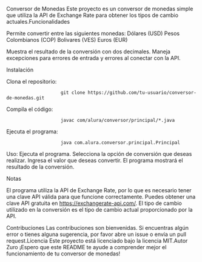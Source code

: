Conversor de Monedas
Este proyecto es un conversor de monedas simple que utiliza la API de Exchange Rate para obtener los tipos de cambio actuales.Funcionalidades

Permite convertir entre las siguientes monedas:
Dólares (USD)
Pesos Colombianos (COP)
Bolivares (VES)
Euros (EUR)


Muestra el resultado de la conversión con dos decimales.
Maneja excepciones para errores de entrada y errores al conectar con la API.

Instalación

Clona el repositorio:
                    
                        git clone https://github.com/tu-usuario/conversor-de-monedas.git
                    
Compila el código:

                        javac com/alura/conversor/principal/*.java
                    
                
        
Ejecuta el programa:

                        java com.alura.conversor.principal.Principal
                        
Uso:
Ejecuta el programa.
Selecciona la opción de conversión que deseas realizar.
Ingresa el valor que deseas convertir.
El programa mostrará el resultado de la conversión.

Notas

El programa utiliza la API de Exchange Rate, por lo que es necesario tener una clave API válida para que funcione correctamente. Puedes obtener una clave API gratuita en https://exchangerate-api.com/.
El tipo de cambio utilizado en la conversión es el tipo de cambio actual proporcionado por la API.

Contribuciones
Las contribuciones son bienvenidas. Si encuentras algún error o tienes alguna sugerencia, por favor abre un issue o envía un pull request.Licencia
Este proyecto está licenciado bajo la licencia MIT.Autor
Zuro ¡Espero que este README te ayude a comprender mejor el funcionamiento de tu conversor de monedas! 
